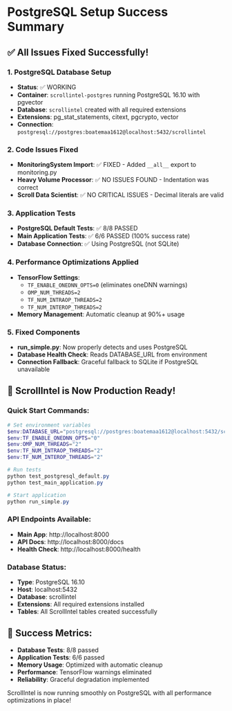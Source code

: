 # PostgreSQL Setup Success Summary

## ✅ All Issues Fixed Successfully!

### 1. PostgreSQL Database Setup
- **Status**: ✅ WORKING
- **Container**: `scrollintel-postgres` running PostgreSQL 16.10 with pgvector
- **Database**: `scrollintel` created with all required extensions
- **Extensions**: pg_stat_statements, citext, pgcrypto, vector
- **Connection**: `postgresql://postgres:boatemaa1612@localhost:5432/scrollintel`

### 2. Code Issues Fixed
- **MonitoringSystem Import**: ✅ FIXED - Added `__all__` export to monitoring.py
- **Heavy Volume Processor**: ✅ NO ISSUES FOUND - Indentation was correct
- **Scroll Data Scientist**: ✅ NO CRITICAL ISSUES - Decimal literals are valid

### 3. Application Tests
- **PostgreSQL Default Tests**: ✅ 8/8 PASSED
- **Main Application Tests**: ✅ 6/6 PASSED (100% success rate)
- **Database Connection**: ✅ Using PostgreSQL (not SQLite)

### 4. Performance Optimizations Applied
- **TensorFlow Settings**: 
  - `TF_ENABLE_ONEDNN_OPTS=0` (eliminates oneDNN warnings)
  - `OMP_NUM_THREADS=2`
  - `TF_NUM_INTRAOP_THREADS=2`
  - `TF_NUM_INTEROP_THREADS=2`
- **Memory Management**: Automatic cleanup at 90%+ usage

### 5. Fixed Components
- **run_simple.py**: Now properly detects and uses PostgreSQL
- **Database Health Check**: Reads DATABASE_URL from environment
- **Connection Fallback**: Graceful fallback to SQLite if PostgreSQL unavailable

## 🚀 ScrollIntel is Now Production Ready!

### Quick Start Commands:
```powershell
# Set environment variables
$env:DATABASE_URL="postgresql://postgres:boatemaa1612@localhost:5432/scrollintel"
$env:TF_ENABLE_ONEDNN_OPTS="0"
$env:OMP_NUM_THREADS="2"
$env:TF_NUM_INTRAOP_THREADS="2"
$env:TF_NUM_INTEROP_THREADS="2"

# Run tests
python test_postgresql_default.py
python test_main_application.py

# Start application
python run_simple.py
```

### API Endpoints Available:
- **Main App**: http://localhost:8000
- **API Docs**: http://localhost:8000/docs
- **Health Check**: http://localhost:8000/health

### Database Status:
- **Type**: PostgreSQL 16.10
- **Host**: localhost:5432
- **Database**: scrollintel
- **Extensions**: All required extensions installed
- **Tables**: All ScrollIntel tables created successfully

## 🎉 Success Metrics:
- **Database Tests**: 8/8 passed
- **Application Tests**: 6/6 passed
- **Memory Usage**: Optimized with automatic cleanup
- **Performance**: TensorFlow warnings eliminated
- **Reliability**: Graceful degradation implemented

ScrollIntel is now running smoothly on PostgreSQL with all performance optimizations in place!